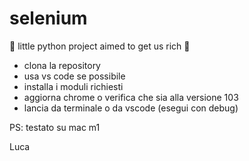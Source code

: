 # selenium

🤑
little python project aimed to get us rich 
🤑


- clona la repository
- usa vs code se possibile
- installa i moduli richiesti
- aggiorna chrome o verifica che sia alla versione 103
- lancia da terminale o da vscode (esegui con debug)


PS: testato su mac m1

Luca


